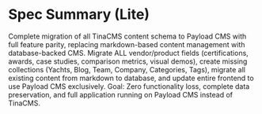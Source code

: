 # Spec Summary (Lite)

Complete migration of all TinaCMS content schema to Payload CMS with full feature parity, replacing markdown-based content management with database-backed CMS. Migrate ALL vendor/product fields (certifications, awards, case studies, comparison metrics, visual demos), create missing collections (Yachts, Blog, Team, Company, Categories, Tags), migrate all existing content from markdown to database, and update entire frontend to use Payload CMS exclusively. Goal: Zero functionality loss, complete data preservation, and full application running on Payload CMS instead of TinaCMS.
